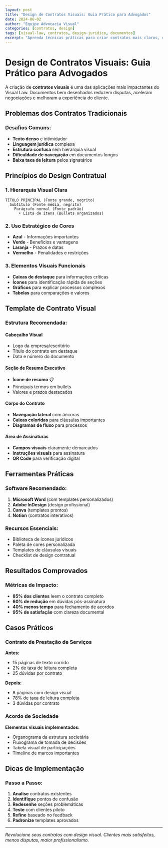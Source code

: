 ```yaml
---
layout: post
title: "Design de Contratos Visuais: Guia Prático para Advogados"
date: 2024-06-02
author: "Equipe Advocacia Visual"
categories: [contratos, design]
tags: [visual-law, contratos, design-juridico, documentos]
excerpt: "Aprenda técnicas práticas para criar contratos mais claros, compreensíveis e visualmente atraentes."
---
```


# Design de Contratos Visuais: Guia Prático para Advogados

A criação de **contratos visuais** é uma das aplicações mais impactantes do Visual Law. Documentos bem desenhados reduzem disputas, aceleram negociações e melhoram a experiência do cliente.

## Problemas dos Contratos Tradicionais

### Desafios Comuns:
- **Texto denso** e intimidador
- **Linguagem jurídica** complexa
- **Estrutura confusa** sem hierarquia visual
- **Dificuldade de navegação** em documentos longos
- **Baixa taxa de leitura** pelos signatários

## Princípios do Design Contratual

### 1. Hierarquia Visual Clara
```
TÍTULO PRINCIPAL (Fonte grande, negrito)
  Subtítulo (Fonte média, negrito)
    Parágrafo normal (Fonte padrão)
      • Lista de itens (Bullets organizados)
```

### 2. Uso Estratégico de Cores
- **Azul** - Informações importantes
- **Verde** - Benefícios e vantagens
- **Laranja** - Prazos e datas
- **Vermelho** - Penalidades e restrições

### 3. Elementos Visuais Funcionais
- **Caixas de destaque** para informações críticas
- **Ícones** para identificação rápida de seções
- **Gráficos** para explicar processos complexos
- **Tabelas** para comparações e valores

## Template de Contrato Visual

### Estrutura Recomendada:

#### Cabeçalho Visual
- Logo da empresa/escritório
- Título do contrato em destaque
- Data e número do documento

#### Seção de Resumo Executivo
- **Ícone de resumo** 📋
- Principais termos em bullets
- Valores e prazos destacados

#### Corpo do Contrato
- **Navegação lateral** com âncoras
- **Caixas coloridas** para cláusulas importantes
- **Diagramas de fluxo** para processos

#### Área de Assinaturas
- **Campos visuais** claramente demarcados
- **Instruções visuais** para assinatura
- **QR Code** para verificação digital

## Ferramentas Práticas

### Software Recomendado:
1. **Microsoft Word** (com templates personalizados)
2. **Adobe InDesign** (design profissional)
3. **Canva** (templates prontos)
4. **Notion** (contratos interativos)

### Recursos Essenciais:
- Biblioteca de ícones jurídicos
- Paleta de cores personalizada
- Templates de cláusulas visuais
- Checklist de design contratual

## Resultados Comprovados

### Métricas de Impacto:
- **85% dos clientes** leem o contrato completo
- **60% de redução** em dúvidas pós-assinatura
- **40% menos tempo** para fechamento de acordos
- **95% de satisfação** com clareza documental

## Casos Práticos

### Contrato de Prestação de Serviços
**Antes:**
- 15 páginas de texto corrido
- 2% de taxa de leitura completa
- 25 dúvidas por contrato

**Depois:**
- 8 páginas com design visual
- 78% de taxa de leitura completa
- 3 dúvidas por contrato

### Acordo de Sociedade
**Elementos visuais implementados:**
- Organograma da estrutura societária
- Fluxograma de tomada de decisões
- Tabela visual de participações
- Timeline de marcos importantes

## Dicas de Implementação

### Passo a Passo:
1. **Analise** contratos existentes
2. **Identifique** pontos de confusão
3. **Redesenhe** seções problemáticas
4. **Teste** com clientes piloto
5. **Refine** baseado no feedback
6. **Padronize** templates aprovados

---

*Revolucione seus contratos com design visual. Clientes mais satisfeitos, menos disputas, maior profissionalismo.*